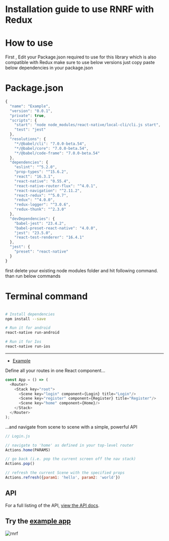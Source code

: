 # Installation guide to use RNRF with Redux 

# How to use

First , Edit your  Package.json required to use for this library which is also compatible with Redux  make sure to use below versions
just copy paste below dependencies in your package.json

# Package.json


```js
{
  "name": "Example",
  "version": "0.0.1",
  "private": true,
  "scripts": {
    "start": "node node_modules/react-native/local-cli/cli.js start",
    "test": "jest"
  },
  "resolutions": {
    "*/@babel/cli": "7.0.0-beta.54",
    "*/@babel/core": "7.0.0-beta.54",
    "*/@babel/code-frame": "7.0.0-beta.54"
  },
  "dependencies": {
    "eslint": "^5.2.0",
    "prop-types": "^15.6.2",
    "react": "16.3.1",
    "react-native": "0.55.4",
    "react-native-router-flux": "^4.0.1",
    "react-navigation": "^2.11.2",
    "react-redux": "^5.0.7",
    "redux": "^4.0.0",
    "redux-logger": "^3.0.6",
    "redux-thunk": "^2.3.0"
  },
  "devDependencies": {
    "babel-jest": "23.4.2",
    "babel-preset-react-native": "4.0.0",
    "jest": "23.5.0",
    "react-test-renderer": "16.4.1"
  },
  "jest": {
    "preset": "react-native"
  }
}

```


first delete your existing node modules folder and hit following command. than run below commands


# Terminal command
```bash

# Install dependencies
npm install --save

# Run it for android
react-native run-android 

# Run it for Ios
react-native run-ios
```



___

* [Example](#try-the-example-app)


Define all your routes in one React component...

```js
const App = () => (
  <Router>
    <Stack key="root">
      <Scene key="login" component={Login} title="Login"/>
      <Scene key="register" component={Register} title="Register"/>
      <Scene key="home" component={Home}/>
    </Stack>
  </Router>
);
```

...and navigate from scene to scene with a simple, powerful API

```js
// Login.js

// navigate to 'home' as defined in your top-level router
Actions.home(PARAMS)

// go back (i.e. pop the current screen off the nav stack)
Actions.pop()

// refresh the current Scene with the specified props
Actions.refresh({param1: 'hello', param2: 'world'})
```

## API

For a full listing of the API, [view the API docs](https://github.com/aksonov/react-native-router-flux/blob/master/docs/API.md).

## Try the [example app](https://github.com/aksonov/react-native-router-flux/tree/master/Example)

![rnrf](https://user-images.githubusercontent.com/3681859/27937441-ef61d932-626b-11e7-885f-1db7dc74b32e.gif)





